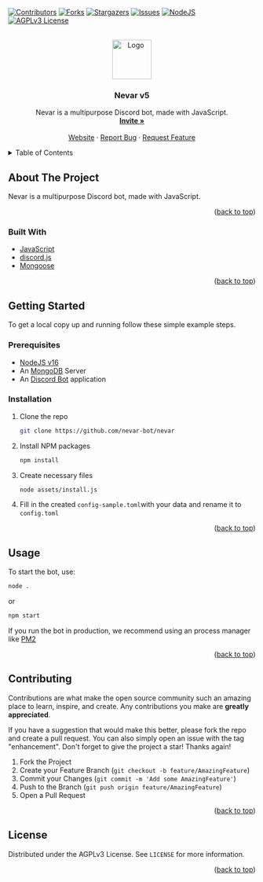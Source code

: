 <div id="top"></div>

[![Contributors][contributors-shield]][contributors-url]
[![Forks][forks-shield]][forks-url]
[![Stargazers][stars-shield]][stars-url]
[![Issues][issues-shield]][issues-url]
[![NodeJS][nodejs-shield]][nodejs-url]
[![AGPLv3 License][license-shield]][license-url]

<!-- PROJECT LOGO -->
<br />
<div align="center">
  <a href="https://github.com/1887jonas/nevar-v4">
    <img src="https://i.imgur.com/1sp95pk.png" alt="Logo" width="80" height="80">
  </a>

<h3 align="center">Nevar v5</h3>

  <p align="center">
    Nevar is a multipurpose Discord bot, made with JavaScript.
    <br />
    <a href="https://nevar.eu/invite"><strong>Invite »</strong></a>
    <br />
    <br />
    <a href="https://nevar.eu">Website</a>
    ·
    <a href="https://github.com/nevar-bot/nevar/issues">Report Bug</a>
    ·
    <a href="https://github.com/nevar-bot/nevar/issues">Request Feature</a>
  </p>
</div>

<!-- TABLE OF CONTENTS -->
<details>
  <summary>Table of Contents</summary>
  <ol>
    <li>
      <a href="#about-the-project">About The Project</a>
      <ul>
        <li><a href="#built-with">Built With</a></li>
      </ul>
    </li>
    <li>
      <a href="#getting-started">Getting Started</a>
      <ul>
        <li><a href="#prerequisites">Prerequisites</a></li>
        <li><a href="#installation">Installation</a></li>
      </ul>
    </li>
    <li><a href="#usage">Usage</a></li>
    <li><a href="#contributing">Contributing</a></li>
    <li><a href="#license">License</a></li>
  </ol>
</details>

<!-- ABOUT THE PROJECT -->

## About The Project

Nevar is a multipurpose Discord bot, made with JavaScript.

<p align="right">(<a href="#top">back to top</a>)</p>

### Built With

-   [JavaScript](https://nodejs.org)
-   [discord.js](https://npm.io/discord.js)
-   [Mongoose](https://mongoosejs.com)

<p align="right">(<a href="#top">back to top</a>)</p>

<!-- GETTING STARTED -->

## Getting Started

To get a local copy up and running follow these simple example steps.

### Prerequisites

-   [NodeJS v16](https://nodejs.org)
-   An [MongoDB](https://mongodb.org) Server
-   An [Discord Bot](https://discord.com/developers/applications) application

### Installation

1. Clone the repo
    ```sh
    git clone https://github.com/nevar-bot/nevar
    ```
2. Install NPM packages
    ```sh
    npm install
    ```
3. Create necessary files
   ```sh
   node assets/install.js
   ```
4. Fill in the created `config-sample.toml`with your data and rename it to `config.toml`

<p align="right">(<a href="#top">back to top</a>)</p>

<!-- USAGE EXAMPLES -->

## Usage

To start the bot, use:

```sh
node .
```

or
```sh
npm start
```

If you run the bot in production, we recommend using an process manager like [PM2](https://npm.io/pm2)

<p align="right">(<a href="#top">back to top</a>)</p>

<!-- CONTRIBUTING -->

## Contributing

Contributions are what make the open source community such an amazing place to learn, inspire, and create. Any contributions you make are **greatly appreciated**.

If you have a suggestion that would make this better, please fork the repo and create a pull request. You can also simply open an issue with the tag "enhancement".
Don't forget to give the project a star! Thanks again!

1. Fork the Project
2. Create your Feature Branch (`git checkout -b feature/AmazingFeature`)
3. Commit your Changes (`git commit -m 'Add some AmazingFeature'`)
4. Push to the Branch (`git push origin feature/AmazingFeature`)
5. Open a Pull Request

<p align="right">(<a href="#top">back to top</a>)</p>

<!-- LICENSE -->

## License

Distributed under the AGPLv3 License. See `LICENSE` for more information.

<p align="right">(<a href="#top">back to top</a>)</p>

<!-- MARKDOWN LINKS & IMAGES -->
<!-- https://www.markdownguide.org/basic-syntax/#reference-style-links -->

[contributors-shield]: https://img.shields.io/github/contributors/1887jonas/nevar-v4.svg?style=for-the-badge
[contributors-url]: https://github.com/nevar-bot/nevar/graphs/contributors
[forks-shield]: https://img.shields.io/github/forks/nevar-bot/nevar.svg?style=for-the-badge
[forks-url]: https://github.com/nevar-bot/nevar/network/members
[stars-shield]: https://img.shields.io/github/stars/nevar-bot/nevar.svg?style=for-the-badge
[stars-url]: https://github.com/nevar-bot/nevar/stargazers
[issues-shield]: https://img.shields.io/github/issues/nevar-bot/nevar.svg?style=for-the-badge
[issues-url]: https://github.com/nevar-bot/nevar/issues
[license-shield]: https://img.shields.io/github/license/nevar-bot/nevar.svg?style=for-the-badge
[license-url]: https://github.com/nevar-bot/nevar/blob/main/LICENSE.md
[product-screenshot]: https://i.imgur.com/1sp95pk.png
[nodejs-shield]: https://img.shields.io/badge/NODE-%3E%3D%2019.1.0-2?style=for-the-badge&color=c634f7
[nodejs-url]: https://nodejs.org/
